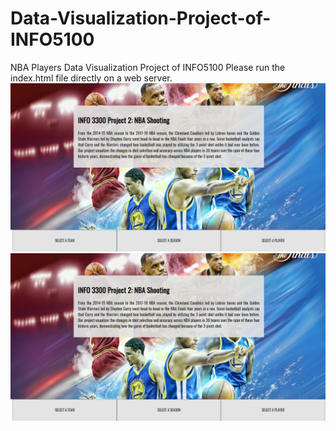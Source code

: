 # Data-Visualization-Project-of-INFO5100
NBA Players Data Visualization Project of INFO5100
Please run the index.html file directly on a web server.
![image](https://github.com/rongxu1998/Data-Visualization-Project-of-INFO5100/blob/master/%E5%9B%BE%E7%89%871.png)
![image](https://github.com/rongxu1998/Data-Visualization-Project-of-INFO5100/blob/master/%E5%9B%BE%E7%89%871.png)
